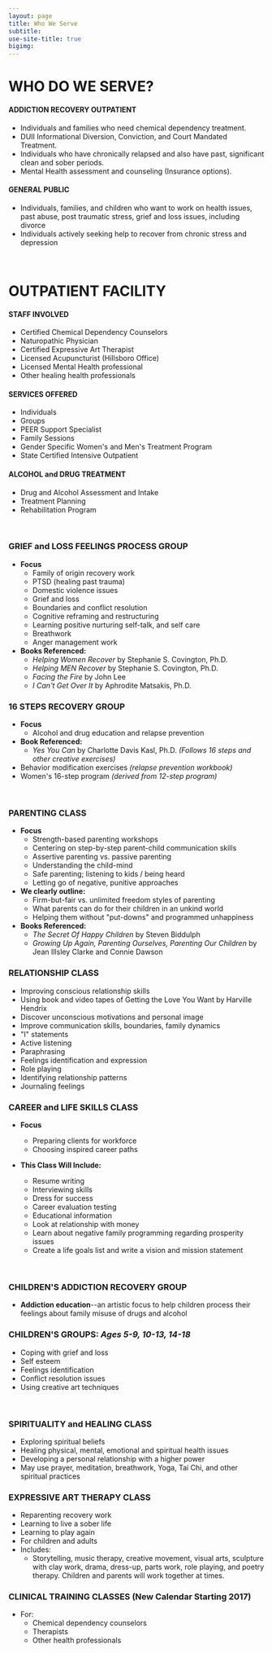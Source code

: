 ```yaml
---
layout: page
title: Who We Serve
subtitle:
use-site-title: true
bigimg:
---
```


# WHO DO WE SERVE?

#### ADDICTION RECOVERY OUTPATIENT

* Individuals and families who need chemical dependency treatment.
* DUII Informational Diversion, Conviction, and Court Mandated Treatment.
* Individuals who have chronically relapsed and also have past, significant clean and sober periods.
* Mental Health assessment and counseling (Insurance options).

#### GENERAL PUBLIC
* Individuals, families, and children who want to work on health issues, past abuse, post traumatic stress, grief and loss issues, including divorce
* Individuals actively seeking help to recover from chronic stress and depression

<br>

# OUTPATIENT FACILITY

#### STAFF INVOLVED

* Certified Chemical Dependency Counselors
* Naturopathic Physician
* Certified Expressive Art Therapist
* Licensed Acupuncturist (Hillsboro Office)
* Licensed Mental Health professional
* Other healing health professionals

#### SERVICES OFFERED

* Individuals
* Groups
* PEER Support Specialist
* Family Sessions
* Gender Specific Women's and Men's Treatment Program
* State Certified Intensive Outpatient

#### ALCOHOL and DRUG TREATMENT

* Drug and Alcohol Assessment and Intake
* Treatment Planning
* Rehabilitation Program

<br>

### GRIEF and LOSS FEELINGS PROCESS GROUP

- __Focus__
    - Family of origin recovery work
    - PTSD (healing past trauma)
    - Domestic violence issues
    - Grief and loss
    - Boundaries and conflict resolution
    - Cognitive reframing and restructuring
    - Learning positive nurturing self-talk, and self care
    - Breathwork
    - Anger management work
- __Books Referenced:__
    - _Helping Women Recover_ by Stephanie S. Covington, Ph.D.
    - _Helping MEN Recover_ by Stephanie S. Covington, Ph.D.
    - _Facing the Fire_ by John Lee
    - _I Can't Get Over It_ by Aphrodite Matsakis, Ph.D.

### 16 STEPS RECOVERY GROUP
- __Focus__
    - Alcohol and drug education and relapse prevention
- __Book Referenced:__
    - _Yes You Can_ by Charlotte Davis Kasl, Ph.D. _(Follows 16 steps and other creative exercises)_
- Behavior modification exercises _(relapse prevention workbook)_
- Women's 16-step program _(derived from 12-step program)_

<br>

### PARENTING CLASS

- __Focus__
    - Strength-based parenting workshops
    - Centering on step-by-step parent-child communication skills
    - Assertive parenting vs. passive parenting
    - Understanding the child-mind
    - Safe parenting; listening to kids / being heard
    - Letting go of negative, punitive approaches
- __We clearly outline:__
    - Firm-but-fair vs. unlimited freedom styles of parenting
    - What parents can do for their children in an unkind world
    - Helping them without "put-downs" and programmed unhappiness
- __Books Referenced:__
    - _The Secret Of Happy Children_ by Steven Biddulph
    - _Growing Up Again, Parenting Ourselves, Parenting Our Children_ by Jean Illsley Clarke and Connie Dawson

### RELATIONSHIP CLASS

- Improving conscious relationship skills
- Using book and video tapes of Getting the Love You Want by Harville Hendrix
- Discover unconscious motivations and personal image
- Improve communication skills, boundaries, family dynamics
- "I" statements
- Active listening
- Paraphrasing
- Feelings identification and expression
- Role playing
- Identifying relationship patterns
- Journaling feelings

### CAREER and LIFE SKILLS CLASS

- __Focus__
    - Preparing clients for workforce
    - Choosing inspired career paths

- __This Class Will Include:__
    - Resume writing
    - Interviewing skills
    - Dress for success
    - Career evaluation testing
    - Educational information
    - Look at relationship with money
    - Learn about negative family programming regarding prosperity issues
    - Create a life goals list and write a vision and mission statement

<br>

### CHILDREN'S ADDICTION RECOVERY GROUP

- __Addiction education__--an artistic focus to help children process their feelings about family misuse of drugs and alcohol

### CHILDREN'S GROUPS: _Ages 5-9, 10-13, 14-18_

- Coping with grief and loss
- Self esteem
- Feelings identification
- Conflict resolution issues
- Using creative art techniques

<br>

### SPIRITUALITY and HEALING CLASS

- Exploring spiritual beliefs
- Healing physical, mental, emotional and spiritual health issues
- Developing a personal relationship with a higher power
- May use prayer, meditation, breathwork, Yoga, Tai Chi, and other spiritual practices

### EXPRESSIVE ART THERAPY CLASS

- Reparenting recovery work
- Learning to live a sober life
- Learning to play again
- For children and adults
- Includes:
    - Storytelling, music therapy, creative movement, visual arts, sculpture with clay work, drama, dress-up, parts work, role playing, and poetry therapy. Children and parents will work together at times.

### CLINICAL TRAINING CLASSES (New Calendar Starting 2017)

- For:
    - Chemical dependency counselors
    - Therapists
    - Other health professionals
